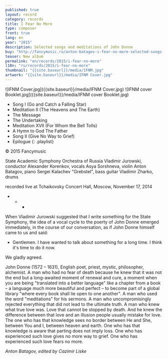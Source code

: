 ```yaml
---
published: true
layout: record
category: records
title: I Fear No More
type: composer
front: true
lang: en
year: "2015"
description: Selected songs and meditations of John Donne
buy: "http://fancymusic.ru/anton-batagov-i-fear-no-more-selected-songs-and-meditations-of-john-donne/"
teaser: New album
permalink: "en/records/2015/i-fear-no-more"
l10n: "ru/records/2015/i-fear-no-more"
thumbnail: "{{site.baseurl}}/media/IFNM.jpg"
artwork: "{{site.baseurl}}/media/IFNM Cover.jpg"
---
```


![IFNM Cover.jpg]({{site.baseurl}}/media/IFNM Cover.jpg)
![IFNM cover Booklet.jpg]({{site.baseurl}}/media/IFNM cover Booklet.jpg)

- Song I (Go and Catch a Falling Star)
- Meditation II (The Heavens and The Earth)
- The Message
- The Undertaking
- Meditation XVII (For Whom the Bell Tolls) 
- A Hymn to God The Father
- Song II (Give No Way to Grief) 
- Epilogue
{: .playlist}

© 2015 Fancymusic

State Academic Symphony Orchestra of Russia
Vladimir Jurowski, conductor
Alexander Korenkov, vocals
Asya Sorshneva, violin
Anton Batagov, piano
Sergei Kalachev "Grebstel", bass guitar
Vladimir Zharko, drums

recorded live at Tchaikovsky Concert Hall, Moscow, November 17, 2014

+ + +

When Vladimir Jurowski suggested that I write something for the State Symphony, the idea of a vocal cycle to the poerty of John Donne emerged immediately, in the course of our conversation, as if John Donne himself came to us and said:
- Gentlemen. I have wanted to talk about something for a long time. I think it's time to do it now.
 
We gladly agreed.
 
John Donne (1572 – 1631), English poet, priest, mystic, philosopher, alchemist.
A man who had no fear of death because he knew that it was not the end but a long-awaited moment of renewal and cure, a moment when you are being "translated into a better language" like a chapter from a book – a language much more beautiful and perfect – to become part of a global library "where every book shall lie open to one another".
A man who used the word "meditations" for his sermons.
A man who uncompromisingly rejected everything that did not lead to the ultimate truth.
A man who knew what true love was. Love that cannot be stopped by death.
And he knew the difference between that love and an illusion people usually mistake for love.
The one who has that knowledge sees no border between He and She, between You and I, between heaven and earth. 
One who has that knowledge is aware that parting does not imply loss.
One who has experienced such love gives no more way to grief.
One who has experienced such love fears no more.

_Anton Batagov, edited by Cazimir Liske_